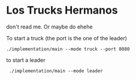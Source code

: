# Los Trucks Hermanos

don't read me. Or maybe do ehehe

To start a truck (the port is the one of the leader)
```
./implementation/main --mode truck --port 8080    
```
to start a leader
```
 ./implementation/main --mode leader
```
